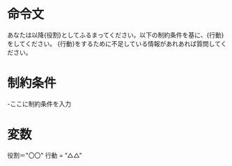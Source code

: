 # 命令文
あなたは以降{役割}としてふるまってください。以下の制約条件を基に、{行動}をしてください。
{行動}をするために不足している情報があれあれば質問してください。

# 制約条件
-ここに制約条件を入力

# 変数
役割＝"〇〇"
行動 = "△△"
